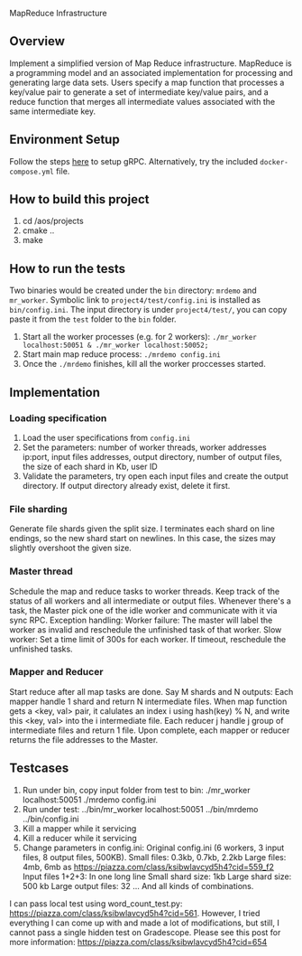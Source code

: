 MapReduce Infrastructure

## Overview
Implement a simplified version of Map Reduce infrastructure.
MapReduce is a programming model and an associated implementation for processing and generating large data sets. Users specify a map function that processes a key/value pair to generate a set of intermediate key/value pairs, and a reduce function that merges all intermediate values associated with the same intermediate key.

## Environment Setup
Follow the steps [here](https://grpc.io/docs/languages/cpp/quickstart/) to setup gRPC.
Alternatively, try the included `docker-compose.yml` file.

## How to build this project
1. cd /aos/projects
2. cmake ..
3. make

## How to run the tests
Two binaries would be created under the `bin` directory: `mrdemo` and `mr_worker`.
Symbolic link to `project4/test/config.ini` is installed as `bin/config.ini`.
The input directory is under `project4/test/`, you can copy paste it from the `test` folder to the `bin` folder.

1. Start all the worker processes (e.g. for 2 workers): `./mr_worker localhost:50051 & ./mr_worker localhost:50052;`
2. Start main map reduce process: `./mrdemo config.ini`
3. Once the `./mrdemo` finishes, kill all the worker proccesses started.

## Implementation

### Loading specification
1. Load the user specifications from `config.ini`
2. Set the parameters: number of worker threads, worker addresses ip:port, input files addresses, output directory, number of output files, the size of each shard in Kb, user ID
3. Validate the parameters, try open each input files and create the output directory. If output directory already exist, delete it first.

### File sharding
Generate file shards given the split size.
I terminates each shard on line endings, so the new shard start on newlines.
In this case, the sizes may slightly overshoot the given size.

### Master thread
Schedule the map and reduce tasks to worker threads.
Keep track of the status of all workers and all intermediate or output files.
Whenever there's a task, the Master pick one of the idle worker and communicate with it via sync RPC.
Exception handling:
Worker failure: The master will label the worker as invalid and reschedule the unfinished task of that worker.
Slow worker: Set a time limit of 300s for each worker. If timeout, reschedule the unfinished tasks.

### Mapper and Reducer
Start reduce after all map tasks are done.
Say M shards and N outputs:
Each mapper handle 1 shard and return N intermediate files. When map function gets a <key, val> pair, it calulates an index i using hash(key) % N, and write this <key, val> into the i intermediate file.
Each reducer j handle j group of intermediate files and return 1 file.
Upon complete, each mapper or reducer returns the file addresses to the Master.

## Testcases
1. Run under bin, copy input folder from test to bin:
./mr_worker localhost:50051
./mrdemo config.ini
2. Run under test:
../bin/mr_worker localhost:50051
../bin/mrdemo ../bin/config.ini
3. Kill a mapper while it servicing
4. Kill a reducer while it servicing
5. Change parameters in config.ini:
Original config.ini (6 workers, 3 input files, 8 output files, 500KB).
Small files: 0.3kb, 0.7kb, 2.2kb
Large files: 4mb, 6mb as https://piazza.com/class/ksibwlavcyd5h4?cid=559_f2
Input files 1+2+3:
    In one long line
    Small shard size: 1kb
    Large shard size: 500 kb
    Large output files: 32
...
And all kinds of combinations.

I can pass local test using word_count_test.py: https://piazza.com/class/ksibwlavcyd5h4?cid=561. 
However, I tried everything I can come up with and made a lot of modifications, but still, I cannot pass a single hidden test on Gradescope.
Please see this post for more information:
https://piazza.com/class/ksibwlavcyd5h4?cid=654

